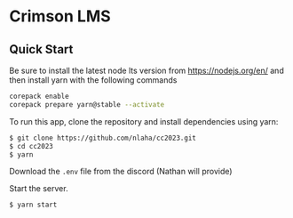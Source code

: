# Crimson LMS

## Quick Start

Be sure to install the latest node lts version from https://nodejs.org/en/
and then install yarn with the following commands

```bash
corepack enable
corepack prepare yarn@stable --activate
```

To run this app, clone the repository and install dependencies using yarn:

```bash
$ git clone https://github.com/nlaha/cc2023.git
$ cd cc2023
$ yarn
```

Download the `.env` file from the discord (Nathan will provide)

Start the server.

```bash
$ yarn start
```
